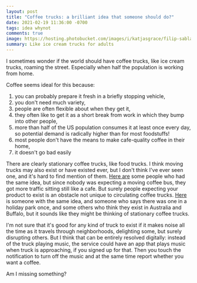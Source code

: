 ```yaml
---
layout: post
title: "Coffee trucks: a brilliant idea that someone should do?"
date: 2021-02-19 11:36:00 -0700
tags: idea whynot
comments: true
image: https://hosting.photobucket.com/images/i/katjasgrace/filip-sablatura-o58cEDAnPB8-unsplash.jpg
summary: Like ice cream trucks for adults
---
```

I sometimes wonder if the world should have coffee trucks, like ice cream trucks, roaming the street. Especially when half the population is working from home.

Coffee seems ideal for this because:
1. you can probably prepare it fresh in a briefly stopping vehicle,
2. you don't need much variety,
3. people are often flexible about when they get it,
4. they often like to get it as a short break from work in which they bump into other people,
5. more than half of the US population consumes it at least once every day, so potential demand is radically higher than for most foodstuffs!
6. most people don't have the means to make cafe-quality coffee in their home,
7. it doesn't go bad easily

<!--ex-->
There are clearly stationary coffee trucks, like food trucks. I think moving trucks may also exist or have existed ever, but I don't think I've ever seen one, and it's hard to find mention of them. [Here are](https://yaledailynews.com/blog/2017/12/01/the-jitter-bus-an-ice-cream-truck-for-adults/) some people who had the same idea, but since nobody was expecting a moving coffee bus, they got more traffic sitting still like a cafe. But surely people expecting your product to exist is an obstacle not unique to circulating coffee trucks. [Here](https://www.reddit.com/r/Showerthoughts/comments/37socy/there_should_be_roaming_coffee_trucks_like_ice/) is someone with the same idea, and someone who says there was one in a holiday park once, and some others who think they exist in Australia and Buffalo, but it sounds like they might be thinking of stationary coffee trucks.

I'm not sure that it's good for any kind of truck to exist if it makes noise all the time as it travels through neighborhoods, delighting some, but surely disrupting others. But I think that can be entirely resolved digitally: instead of the truck playing music, the service could have an app that plays music when truck is approaching, if you signed up for that. Then you touch the notification to turn off the music and at the same time report whether you want a coffee.

Am I missing something?
